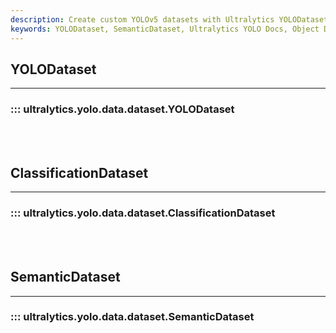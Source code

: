 ```yaml
---
description: Create custom YOLOv5 datasets with Ultralytics YOLODataset and SemanticDataset. Streamline your object detection and segmentation projects.
keywords: YOLODataset, SemanticDataset, Ultralytics YOLO Docs, Object Detection, Segmentation
---
```


## YOLODataset
---
### ::: ultralytics.yolo.data.dataset.YOLODataset
<br><br>

## ClassificationDataset
---
### ::: ultralytics.yolo.data.dataset.ClassificationDataset
<br><br>

## SemanticDataset
---
### ::: ultralytics.yolo.data.dataset.SemanticDataset
<br><br>
